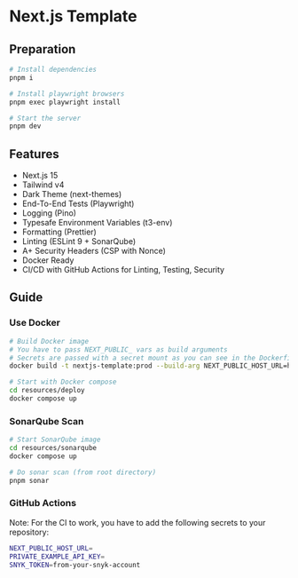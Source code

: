 # Next.js Template

## Preparation

```bash
# Install dependencies
pnpm i

# Install playwright browsers
pnpm exec playwright install

# Start the server
pnpm dev
```

## Features

- Next.js 15
- Tailwind v4
- Dark Theme (next-themes)
- End-To-End Tests (Playwright)
- Logging (Pino)
- Typesafe Environment Variables (t3-env)
- Formatting (Prettier)
- Linting (ESLint 9 + SonarQube)
- A+ Security Headers (CSP with Nonce)
- Docker Ready
- CI/CD with GitHub Actions for Linting, Testing, Security

## Guide

### Use Docker

```bash
# Build Docker image
# You have to pass NEXT_PUBLIC_ vars as build arguments
# Secrets are passed with a secret mount as you can see in the Dockerfile
docker build -t nextjs-template:prod --build-arg NEXT_PUBLIC_HOST_URL=http://localhost:3000 --secret id=env_file,src=.env .

# Start with Docker compose
cd resources/deploy
docker compose up
```

### SonarQube Scan

```bash
# Start SonarQube image
cd resources/sonarqube
docker compose up

# Do sonar scan (from root directory)
pnpm sonar
```

### GitHub Actions

Note: For the CI to work, you have to add the following secrets to your repository:

```bash
NEXT_PUBLIC_HOST_URL=
PRIVATE_EXAMPLE_API_KEY=
SNYK_TOKEN=from-your-snyk-account
```

